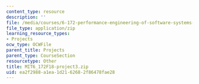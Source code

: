 ```yaml
---
content_type: resource
description: ''
file: /media/courses/6-172-performance-engineering-of-software-systems-fall-2018/ea2f2988a1ea1d2162682f86478fae28_MIT6_172F18-project3.zip
file_type: application/zip
learning_resource_types:
- Projects
ocw_type: OCWFile
parent_title: Projects
parent_type: CourseSection
resourcetype: Other
title: MIT6_172F18-project3.zip
uid: ea2f2988-a1ea-1d21-6268-2f86478fae28
---
```

